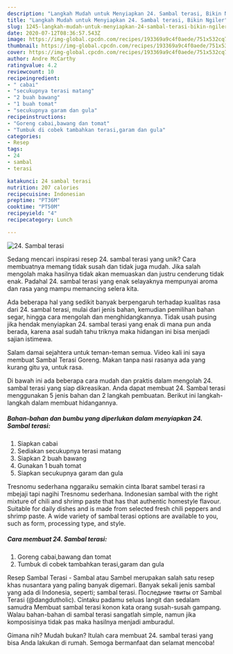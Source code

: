 ```yaml
---
description: "Langkah Mudah untuk Menyiapkan 24. Sambal terasi, Bikin Ngiler"
title: "Langkah Mudah untuk Menyiapkan 24. Sambal terasi, Bikin Ngiler"
slug: 1245-langkah-mudah-untuk-menyiapkan-24-sambal-terasi-bikin-ngiler
date: 2020-07-12T08:36:57.543Z
image: https://img-global.cpcdn.com/recipes/193369a9c4f0aede/751x532cq70/24-sambal-terasi-foto-resep-utama.jpg
thumbnail: https://img-global.cpcdn.com/recipes/193369a9c4f0aede/751x532cq70/24-sambal-terasi-foto-resep-utama.jpg
cover: https://img-global.cpcdn.com/recipes/193369a9c4f0aede/751x532cq70/24-sambal-terasi-foto-resep-utama.jpg
author: Andre McCarthy
ratingvalue: 4.2
reviewcount: 10
recipeingredient:
- " cabai"
- "secukupnya terasi matang"
- "2 buah bawang"
- "1 buah tomat"
- "secukupnya garam dan gula"
recipeinstructions:
- "Goreng cabai,bawang dan tomat"
- "Tumbuk di cobek tambahkan terasi,garam dan gula"
categories:
- Resep
tags:
- 24
- sambal
- terasi

katakunci: 24 sambal terasi 
nutrition: 207 calories
recipecuisine: Indonesian
preptime: "PT36M"
cooktime: "PT50M"
recipeyield: "4"
recipecategory: Lunch

---
```



![24. Sambal terasi](https://img-global.cpcdn.com/recipes/193369a9c4f0aede/751x532cq70/24-sambal-terasi-foto-resep-utama.jpg)

Sedang mencari inspirasi resep 24. sambal terasi yang unik? Cara membuatnya memang tidak susah dan tidak juga mudah. Jika salah mengolah maka hasilnya tidak akan memuaskan dan justru cenderung tidak enak. Padahal 24. sambal terasi yang enak selayaknya mempunyai aroma dan rasa yang mampu memancing selera kita.

Ada beberapa hal yang sedikit banyak berpengaruh terhadap kualitas rasa dari 24. sambal terasi, mulai dari jenis bahan, kemudian pemilihan bahan segar, hingga cara mengolah dan menghidangkannya. Tidak usah pusing jika hendak menyiapkan 24. sambal terasi yang enak di mana pun anda berada, karena asal sudah tahu triknya maka hidangan ini bisa menjadi sajian istimewa.

Salam damai sejahtera untuk teman-teman semua. Video kali ini saya membuat Sambal Terasi Goreng. Makan tanpa nasi rasanya ada yang kurang gitu ya, untuk rasa.


Di bawah ini ada beberapa cara mudah dan praktis dalam mengolah 24. sambal terasi yang siap dikreasikan. Anda dapat membuat 24. Sambal terasi menggunakan 5 jenis bahan dan 2 langkah pembuatan. Berikut ini langkah-langkah dalam membuat hidangannya.

<!--inarticleads1-->

##### Bahan-bahan dan bumbu yang diperlukan dalam menyiapkan 24. Sambal terasi:

1. Siapkan  cabai
1. Sediakan secukupnya terasi matang
1. Siapkan 2 buah bawang
1. Gunakan 1 buah tomat
1. Siapkan secukupnya garam dan gula


Tresnomu sederhana nggaraiku semakin cinta Ibarat sambel terasi ra mbejaji tapi nagihi Tresnomu sederhana. Indonesian sambal with the right mixture of chili and shrimp paste that has that authentic homestyle flavour. Suitable for daily dishes and is made from selected fresh chili peppers and shrimp paste. A wide variety of sambal terasi options are available to you, such as form, processing type, and style. 

<!--inarticleads2-->

##### Cara membuat 24. Sambal terasi:

1. Goreng cabai,bawang dan tomat
1. Tumbuk di cobek tambahkan terasi,garam dan gula


Resep Sambal Terasi - Sambal atau Sambel merupakan salah satu resep khas nusantara yang paling banyak digemari. Banyak sekali jenis sambal yang ada di Indonesia, seperti; sambal terasi. Последние твиты от Sambal Terasi (@dangdutholic). Cintaku padamu seluas langit dan sedalam samudra Membuat sambal terasi konon kata orang susah-susah gampang. Walau bahan-bahan di sambal terasi sangatlah simple, namun jika komposisinya tidak pas maka hasilnya menjadi amburadul. 

Gimana nih? Mudah bukan? Itulah cara membuat 24. sambal terasi yang bisa Anda lakukan di rumah. Semoga bermanfaat dan selamat mencoba!
